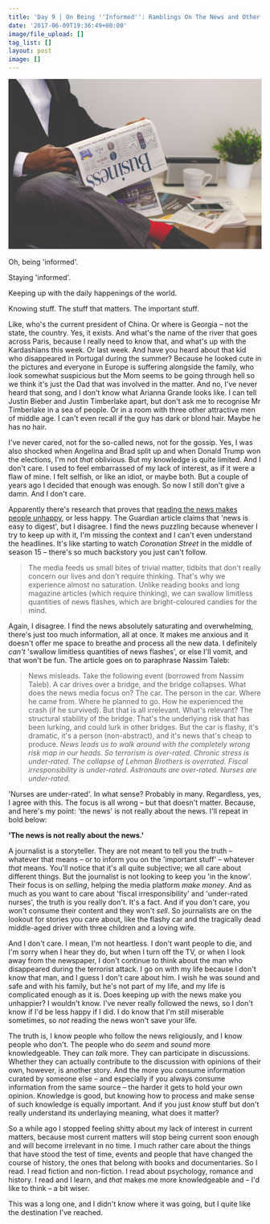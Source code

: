 ```yaml
---
title: 'Day 9 | On Being ''Informed'': Ramblings On The News and Other Stories'
date: '2017-06-09T19:36:49+00:00'
image/file_upload: []
tag_list: []
layout: post
image: []
---
```



![](/uploads/2017/06/09/olu-eletu-38647.jpg)

Oh, being 'informed'.

Staying 'informed'.

Keeping up with the daily happenings of the world.

Knowing stuff. The stuff that matters. The important stuff.

Like, who's the current president of China. Or where is Georgia – not the state, the country. Yes, it exists. And what's the name of the river that goes across Paris, because I really need to know that, and what's up with the Kardashians this week. Or last week. And have you heard about that kid who disappeared in Portugal during the summer? Because he looked cute in the pictures and everyone in Europe is suffering alongside the family, who look somewhat suspicious but the Mom seems to be going through hell so we think it's just the Dad that was involved in the matter. And no, I've never heard that song, and I don't know what Arianna Grande looks like. I can tell Justin Bieber and Justin Timberlake apart, but don't ask me to recognise Mr Timberlake in a sea of people. Or in a room with three other attractive men of middle age. I can't even recall if the guy has dark or blond hair. Maybe he has no hair.

I've never cared, not for the so-called news, not for the gossip. Yes, I was also shocked when Angelina and Brad split up and when Donald Trump won the elections, I'm not *that* oblivious. But my knowledge is quite limited. And I don't care. I used to feel embarrassed of my lack of interest, as if it were a flaw of mine. I felt selfish, or like an idiot, or maybe both. But a couple of years ago I decided that enough was enough. So now I still don't give a damn. And I don't care.

Apparently there's research that proves that <a href="https://www.theguardian.com/media/2013/apr/12/news-is-bad-rolf-dobelli" target="_blank">reading the news makes people unhappy</a>, or less happy. The Guardian article claims that 'news is easy to digest', but I disagree. I find the news puzzling because whenever I try to keep up with it, I'm missing the context and I can't even understand the headlines. It's like starting to watch *Coronation Street* in the middle of season 15 – there's so much backstory you just can't follow.

<blockquote>
<p>The media feeds us small bites of trivial matter, tidbits that don't really concern our lives and don't require thinking. That's why we experience almost no saturation. Unlike reading books and long magazine articles (which require thinking), we can swallow limitless quantities of news flashes, which are bright-coloured candies for the mind.</p>
</blockquote>

Again, I disagree. I find the news absolutely saturating and overwhelming, there's just too much information, all at once. It makes me anxious and it doesn't offer me space to breathe and process all the new data. I definitely *can't* 'swallow limitless quantities of news flashes', or else I'll vomit, and that won't be fun. The article goes on to paraphrase Nassim Taleb:

<blockquote>
<p>News misleads. Take the following event (borrowed from Nassim Taleb). A car drives over a bridge, and the bridge collapses. What does the news media focus on? The car. The person in the car. Where he came from. Where he planned to go. How he experienced the crash (if he survived). But that is all irrelevant. What's relevant? The structural stability of the bridge. That's the underlying risk that has been lurking, and could lurk in other bridges. But the car is flashy, it's dramatic, it's a person (non-abstract), and it's news that's cheap to produce. <em>News leads us to walk around with the completely wrong risk map in our heads. So terrorism is over-rated. Chronic stress is under-rated. The collapse of Lehman Brothers is overrated. Fiscal irresponsibility is under-rated. Astronauts are over-rated. Nurses are under-rated.</em></p>
</blockquote>

'Nurses are under-rated'. In what sense? Probably in many. Regardless, yes, I agree with this. The focus is all wrong – but that doesn't matter. Because, and here's my point: 'the news' is not really about the news. I'll repeat in bold below:

**'The news is not really about the news.'**

A journalist is a storyteller. They are not meant to tell you the truth – whatever that means – or to inform you on the 'important stuff' – whatever *that* means. You'll notice that it's all quite subjective; we all care about different things. But the journalist is not looking to keep you 'in the know'. Their focus is on *selling*, helping the media platform *make money*. And as much as you want to care about 'fiscal irresponsibility' and 'under-rated nurses', the truth is you really don't. It's a fact. And if you don't care, you won't consume their content and they won't *sell*. So journalists are on the lookout for stories you care about, like the flashy car and the tragically dead middle-aged driver with three children and a loving wife.

And I don't care. I mean, I'm not heartless. I don't want people to die, and I'm sorry when I hear they do, but when I turn off the TV, or when I look away from the newspaper, I don't continue to think about the man who disappeared during the terrorist attack. I go on with my life because I don't know that man, and I guess I don't care about him. I wish he was sound and safe and with his family, but he's not part of my life, and my life is complicated enough as it is. Does keeping up with the news make you unhappier? I wouldn't know. I've never really followed the news, so I don't know if I'd be less happy if I did. I do know that I'm still miserable sometimes, so *not* reading the news won't save your life.

The truth is, I know people who follow the news religiously, and I know people who don't. The people who do *seem* and *sound* more knowledgeable. They can *talk* more. They can participate in discussions. Whether they can actually contribute to the discussion with opinions of their own, however, is another story. And the more you consume information curated by someone else – and especially if you always consume information from the same source – the harder it gets to hold your own opinion. Knowledge is good, but knowing how to process and make sense of such knowledge is equally important. And if you just *know* stuff but don't really understand its underlaying meaning, what does it matter?

So a while ago I stopped feeling shitty about my lack of interest in current matters, because most current matters will stop being current soon enough and will become irrelevant in no time. I much rather care about the things that have stood the test of time, events and people that have changed the course of history, the ones that belong with books and documentaries. So I read. I read fiction and non-fiction. I read about psychology, romance and history. I read and I learn, and *that* makes me more knowledgeable and – I'd like to think – a bit wiser.

This was a long one, and I didn't know where it was going, but I quite like the destination I've reached.

